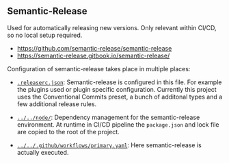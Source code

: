 ## Semantic-Release

Used for automatically releasing new versions. Only relevant within CI/CD, so no
local setup required.

* <https://github.com/semantic-release/semantic-release>
* <https://semantic-release.gitbook.io/semantic-release/>

Configuration of semantic-release takes place in multiple places:

* [`.releaserc.json`](.releaserc.json): Semantic-release is configured in this
  file. For example the plugins used or plugin specific configuration. Currently
  this project uses the Conventional Commits preset, a bunch of additonal types
  and a few additional release rules.

* [`../../node/`](../../node/): Dependency management for the semantic-release
  environment. At runtime in CI/CD pipeline the `package.json` and lock file are
  copied to the root of the project.

* [`../../.github/workflows/primary.yaml`](../../.github/workflows/primary.yaml):
  Here semantic-release is actually executed.
